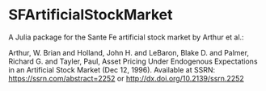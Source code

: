 # SFArtificialStockMarket
 A Julia package for the Sante Fe artificial stock market by Arthur et al.:

Arthur, W. Brian and Holland, John H. and LeBaron, Blake D. and Palmer, Richard G. and Tayler, Paul, Asset Pricing Under Endogenous Expectations in an Artificial Stock Market (Dec 12, 1996). Available at SSRN: https://ssrn.com/abstract=2252 or http://dx.doi.org/10.2139/ssrn.2252